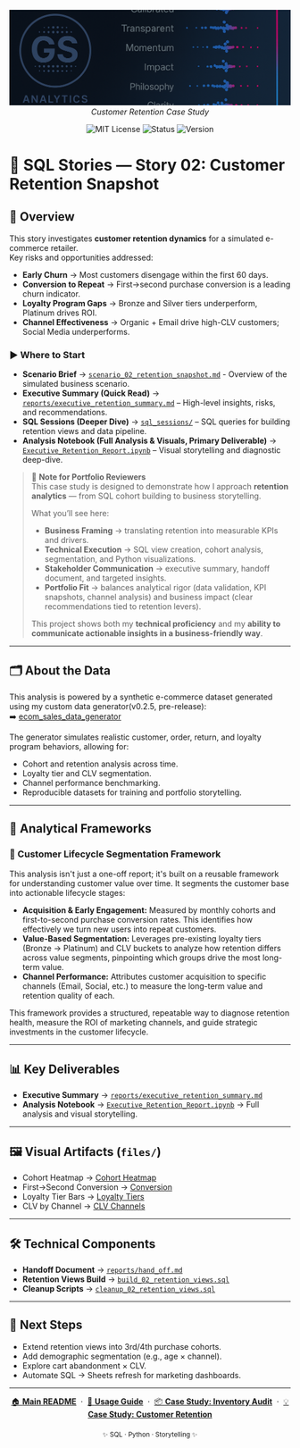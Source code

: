 <p align="center">
  <img src="../repo_files/dark_logo_banner.png" width="1000"/>
  <br>
  <em>Customer Retention Case Study</em>
</p>

<p align="center">
  <img alt="MIT License" src="https://img.shields.io/badge/license-MIT-blue">
  <img alt="Status" src="https://img.shields.io/badge/status-active-brightgreen">
  <img alt="Version" src="https://img.shields.io/badge/version-v0.2.0-blueviolet">
</p>

# 📘 SQL Stories — Story 02: Customer Retention Snapshot

## 🔎 Overview  
This story investigates **customer retention dynamics** for a simulated e-commerce retailer.  
Key risks and opportunities addressed:  
- **Early Churn** → Most customers disengage within the first 60 days.  
- **Conversion to Repeat** → First→second purchase conversion is a leading churn indicator.  
- **Loyalty Program Gaps** → Bronze and Silver tiers underperform, Platinum drives ROI.  
- **Channel Effectiveness** → Organic + Email drive high-CLV customers; Social Media underperforms.  


### ▶️ Where to Start

- **Scenario Brief** → [`scenario_02_retention_snapshot.md`](scenario_02_retention_snapshot.md) - Overview of the simulated business scenario.  
- **Executive Summary (Quick Read)** → [`reports/executive_retention_summary.md`](reports/executive_retention_summary.md) – High-level insights, risks, and recommendations.  
- **SQL Sessions (Deeper Dive)** → [`sql_sessions/`](sql_sessions/) – SQL queries for building retention views and data pipeline.  
- **Analysis Notebook (Full Analysis & Visuals, Primary Deliverable)** → [`Executive_Retention_Report.ipynb`](Executive_Retention_Report.ipynb) – Visual storytelling and diagnostic deep-dive.   

 > 📝 **Note for Portfolio Reviewers**  
> This case study is designed to demonstrate how I approach **retention analytics** — from SQL cohort building to business storytelling.  
> 
> What you’ll see here:  
> - **Business Framing** → translating retention into measurable KPIs and drivers.  
> - **Technical Execution** → SQL view creation, cohort analysis, segmentation, and Python visualizations.  
> - **Stakeholder Communication** → executive summary, handoff document, and targeted insights.  
> - **Portfolio Fit** → balances analytical rigor (data validation, KPI snapshots, channel analysis) and business impact (clear recommendations tied to retention levers).  
> 
> This project shows both my **technical proficiency** and my **ability to communicate actionable insights in a business-friendly way**.

___

## 🗂 About the Data  
This analysis is powered by a synthetic e-commerce dataset generated using my custom data generator(v0.2.5, pre-release):  
➡️ [ecom_sales_data_generator](https://github.com/G-Schumacher44/ecom_sales_data_generator)  

The generator simulates realistic customer, order, return, and loyalty program behaviors, allowing for:  
- Cohort and retention analysis across time.  
- Loyalty tier and CLV segmentation.  
- Channel performance benchmarking.  
- Reproducible datasets for training and portfolio storytelling.  

---

## 📐  Analytical Frameworks  

### 🔄 Customer Lifecycle Segmentation Framework
This analysis isn't just a one-off report; it's built on a reusable framework for understanding customer value over time. It segments the customer base into actionable lifecycle stages:

- **Acquisition & Early Engagement:** Measured by monthly cohorts and first-to-second purchase conversion rates. This identifies how effectively we turn new users into repeat customers.
- **Value-Based Segmentation:** Leverages pre-existing loyalty tiers (Bronze → Platinum) and CLV buckets to analyze how retention differs across value segments, pinpointing which groups drive the most long-term value.
- **Channel Performance:** Attributes customer acquisition to specific channels (Email, Social, etc.) to measure the long-term value and retention quality of each.

This framework provides a structured, repeatable way to diagnose retention health, measure the ROI of marketing channels, and guide strategic investments in the customer lifecycle.

---

## 📊 Key Deliverables
- **Executive Summary** → [`reports/executive_retention_summary.md`](reports/executive_retention_summary.md)  
- **Analysis Notebook** → [`Executive_Retention_Report.ipynb`](Executive_Retention_Report.ipynb) → Full analysis and visual storytelling. 
  
---

## 🖼 Visual Artifacts (`files/`)  
- Cohort Heatmap → [Cohort Heatmap](files/heatmap_cohort.png)  
- First→Second Conversion → [Conversion](files/stk_bar_channel.png)  
- Loyalty Tier Bars → [Loyalty Tiers](files/loyalty_tier_bars.png)  
- CLV by Channel → [CLV Channels](files/clv_channel_bar.png)  

---

## 🛠 Technical Components   
- **Handoff Document** → [`reports/hand_off.md`](reports/hand_off.md)   
- **Retention Views Build** → [`build_02_retention_views.sql`](sql_sessions/build_02_retention_views.sql)  
- **Cleanup Scripts** → [`cleanup_02_retention_views.sql`](sql_sessions/cleanup_02_retention_views.sql)  


---

## 🥾 Next Steps  
- Extend retention views into 3rd/4th purchase cohorts.  
- Add demographic segmentation (e.g., age × channel).  
- Explore cart abandonment × CLV.  
- Automate SQL → Sheets refresh for marketing dashboards.  

---

<p align="center">
  <a href="../README.md">🏠 <b>Main README</b></a>
  &nbsp;·&nbsp;
  <a href="../USAGE.md">📖 <b>Usage Guide</b></a>
  &nbsp;·&nbsp;
  <a href="../story_01_inventory_audit/story_01_portfolio_readme.md">📦 <b>Case Study: Inventory Audit</b></a>
  &nbsp;·&nbsp;
  <a href="./story_02_portfolio_readme.md">💡 <b>Case Study: Customer Retention</b></a>
</p>

<p align="center">
  <sub>✨ SQL · Python · Storytelling ✨</sub>
</p>

